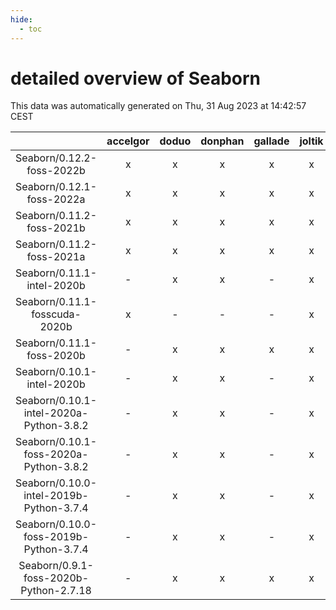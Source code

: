 ```yaml
---
hide:
  - toc
---
```


detailed overview of Seaborn
============================


This data was automatically generated on Thu, 31 Aug 2023 at 14:42:57 CEST  

| |accelgor|doduo|donphan|gallade|joltik|skitty|swalot|victini|
| :---: | :---: | :---: | :---: | :---: | :---: | :---: | :---: | :---: |
|Seaborn/0.12.2-foss-2022b|x|x|x|x|x|x|x|x|
|Seaborn/0.12.1-foss-2022a|x|x|x|x|x|x|x|x|
|Seaborn/0.11.2-foss-2021b|x|x|x|x|x|x|x|x|
|Seaborn/0.11.2-foss-2021a|x|x|x|x|x|x|x|x|
|Seaborn/0.11.1-intel-2020b|-|x|x|-|x|x|x|x|
|Seaborn/0.11.1-fosscuda-2020b|x|-|-|-|x|-|-|-|
|Seaborn/0.11.1-foss-2020b|-|x|x|x|x|x|x|x|
|Seaborn/0.10.1-intel-2020b|-|x|x|-|x|x|x|x|
|Seaborn/0.10.1-intel-2020a-Python-3.8.2|-|x|x|-|x|x|x|x|
|Seaborn/0.10.1-foss-2020a-Python-3.8.2|-|x|x|-|x|x|x|x|
|Seaborn/0.10.0-intel-2019b-Python-3.7.4|-|x|x|-|x|x|-|x|
|Seaborn/0.10.0-foss-2019b-Python-3.7.4|-|x|x|-|x|x|x|x|
|Seaborn/0.9.1-foss-2020b-Python-2.7.18|-|x|x|x|x|x|x|x|
